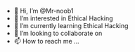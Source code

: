 - 👋 Hi, I’m @Mr-noob1
- 👀 I’m interested in Ethical Hacking
- 🌱 I’m currently learning Ethical Hacking
- 💞️ I’m looking to collaborate on 
- 📫 How to reach me ...

<!---
Mr-noob1/Mr-noob1 is a ✨ special ✨ repository because its `README.md` (this file) appears on your GitHub profile.
You can click the Preview link to take a look at your changes.
--->
